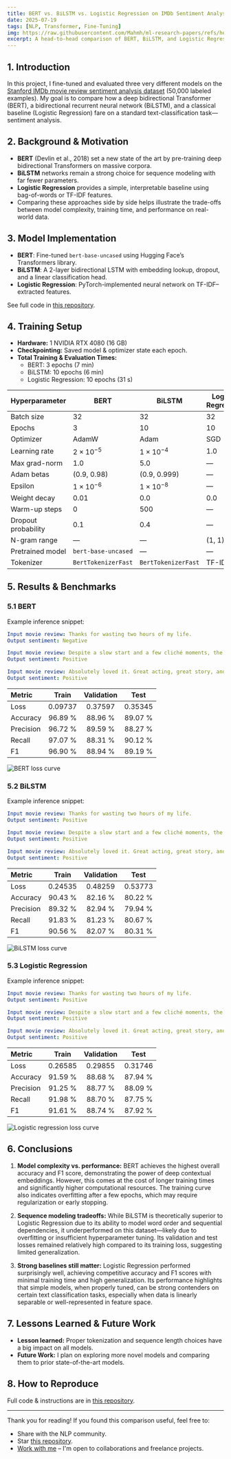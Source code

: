 ```yaml
---
title: BERT vs. BiLSTM vs. Logistic Regression on IMDb Sentiment Analysis  
date: 2025-07-19
tags: [NLP, Transformer, Fine-Tuning] 
img: https://raw.githubusercontent.com/Mahmh/ml-research-papers/refs/heads/main/bert/thumbnail.svg
excerpt: A head-to-head comparison of BERT, BiLSTM, and Logistic Regression on the Stanford IMDb movie review dataset—code, configs, and evaluation metrics.  
---
```


## 1. Introduction  
In this project, I fine-tuned and evaluated three very different models on the [Stanford IMDb movie review sentiment analysis dataset](https://huggingface.co/datasets/stanfordnlp/imdb) (50,000 labeled examples). My goal is to compare how a deep bidirectional Transformer (BERT), a bidirectional recurrent neural network (BiLSTM), and a classical baseline (Logistic Regression) fare on a standard text-classification task—sentiment analysis.

## 2. Background & Motivation  
- **BERT** (Devlin et al., 2018) set a new state of the art by pre-training deep bidirectional Transformers on massive corpora.  
- **BiLSTM** networks remain a strong choice for sequence modeling with far fewer parameters.  
- **Logistic Regression** provides a simple, interpretable baseline using bag-of-words or TF-IDF features.  
- Comparing these approaches side by side helps illustrate the trade-offs between model complexity, training time, and performance on real-world data.

## 3. Model Implementation  
- **BERT**: Fine-tuned `bert-base-uncased` using Hugging Face’s Transformers library.  
- **BiLSTM**: A 2-layer bidirectional LSTM with embedding lookup, dropout, and a linear classification head.  
- **Logistic Regression**: PyTorch-implemented neural network on TF-IDF–extracted features.

See full code in [this repository](https://github.com/Mahmh/ml-research-papers/blob/main/bert).

## 4. Training Setup  
- **Hardware:** 1 NVIDIA RTX 4080 (16 GB)
- **Checkpointing:** Saved model & optimizer state each epoch.
- **Total Training & Evaluation Times:**
  - BERT: 3 epochs (7 min)
  - BiLSTM: 10 epochs (6 min)
  - Logistic Regression: 10 epochs (31 s)

| Hyperparameter       | BERT          | BiLSTM        | Logistic Regression |
| ------------------------ | ----------------- | ----------------- | --------------------- |
| Batch size             | 32                | 32                | 32                      |
| Epochs                 | 3                 | 10                | 10                      |
| Optimizer              | AdamW             | Adam              | SGD
| Learning rate          | $2 \times 10^{-5}$| $1 \times 10^{-4}$| 1.0                     |
| Max grad-norm          | 1.0               | 5.0               | —                       |
| Adam betas             | (0.9, 0.98)       | (0.9, 0.999)      | —                       |
| Epsilon                | $1 \times 10^{-6}$| $1 \times 10^{-8}$| —                       |
| Weight decay           | 0.01              | 0.0               | 0.0                     |
| Warm-up steps          | 0                 | 500               | —                       |
| Dropout probability    | 0.1               | 0.4               | —                       |
| N-gram range           | —                 | —                 | (1, 1)                  |
| Pretrained model       | `bert-base-uncased` | —                 | —                     |
| Tokenizer              | `BertTokenizerFast` | `BertTokenizerFast` | TF-IDF              |

## 5. Results & Benchmarks
### 5.1 BERT
Example inference snippet:
```yml
Input movie review: Thanks for wasting two hours of my life.
Output sentiment: Negative

Input movie review: Despite a slow start and a few cliché moments, the film eventually finds its heart and delivers an emotional payoff.
Output sentiment: Positive

Input movie review: Absolutely loved it. Great acting, great story, and stunning visuals.
Output sentiment: Positive
```

| Metric   | Train    | Validation | Test     |
|:-------------|:------------:|:--------------:|:------------:|
| Loss         | 0.09737      | 0.37597        | 0.35345      |
| Accuracy     | 96.89 %      | 88.96 %        | 89.07 %      |
| Precision    | 96.72 %      | 89.59 %        | 88.27 %      |
| Recall       | 97.07 %      | 88.31 %        | 90.12 %      |
| F1           | 96.90 %      | 88.94 %        | 89.19 %      |

![BERT loss curve](https://raw.githubusercontent.com/Mahmh/ml-research-papers/refs/heads/main/bert/graphs/bert_loss_curve.png)

### 5.2 BiLSTM
Example inference snippet:
```yml
Input movie review: Thanks for wasting two hours of my life.
Output sentiment: Positive

Input movie review: Despite a slow start and a few cliché moments, the film eventually finds its heart and delivers an emotional payoff.
Output sentiment: Positive

Input movie review: Absolutely loved it. Great acting, great story, and stunning visuals.
Output sentiment: Positive
```

| Metric   | Train    | Validation | Test     |
|:-------------|:------------:|:--------------:|:------------:|
| Loss         | 0.24535      | 0.48259        | 0.53773      |
| Accuracy     | 90.43 %      | 82.16 %        | 80.22 %      |
| Precision    | 89.32 %      | 82.94 %        | 79.94 %      |
| Recall       | 91.83 %      | 81.23 %        | 80.67 %      |
| F1           | 90.56 %      | 82.07 %        | 80.31 %      |

![BiLSTM loss curve](https://raw.githubusercontent.com/Mahmh/ml-research-papers/refs/heads/main/bert/graphs/bilstm_loss_curve.png)

### 5.3 Logistic Regression
Example inference snippet:
```yml
Input movie review: Thanks for wasting two hours of my life.
Output sentiment: Positive

Input movie review: Despite a slow start and a few cliché moments, the film eventually finds its heart and delivers an emotional payoff.
Output sentiment: Positive

Input movie review: Absolutely loved it. Great acting, great story, and stunning visuals.
Output sentiment: Positive
```

| Metric   | Train   | Validation | Test    |
|:-------------|:-----------:|:--------------:|:-----------:|
| Loss         | 0.26585     | 0.29855        | 0.31746     |
| Accuracy     | 91.59 %     | 88.68 %        | 87.94 %     |
| Precision    | 91.25 %     | 88.77 %        | 88.09 %     |
| Recall       | 91.98 %     | 88.70 %        | 87.75 %     |
| F1           | 91.61 %     | 88.74 %        | 87.92 %     |

![Logistic regression loss curve](https://raw.githubusercontent.com/Mahmh/ml-research-papers/refs/heads/main/bert/graphs/lr_loss_curve.png)

## 6. Conclusions

1. **Model complexity vs. performance:** BERT achieves the highest overall accuracy and F1 score, demonstrating the power of deep contextual embeddings. However, this comes at the cost of longer training times and significantly higher computational resources. The training curve also indicates overfitting after a few epochs, which may require regularization or early stopping.

2. **Sequence modeling tradeoffs:** While BiLSTM is theoretically superior to Logistic Regression due to its ability to model word order and sequential dependencies, it underperformed on this dataset—likely due to overfitting or insufficient hyperparameter tuning. Its validation and test losses remained relatively high compared to its training loss, suggesting limited generalization.

3. **Strong baselines still matter:** Logistic Regression performed surprisingly well, achieving competitive accuracy and F1 scores with minimal training time and high generalization. Its performance highlights that simple models, when properly tuned, can be strong contenders on certain text classification tasks, especially when data is linearly separable or well-represented in feature space.


## 7. Lessons Learned & Future Work
- **Lesson learned:** Proper tokenization and sequence length choices have a big impact on all models.
- **Future Work:** I plan on exploring more novel models and comparing them to prior state-of-the-art models. 

## 8. How to Reproduce
Full code & instructions are in [this repository](https://github.com/Mahmh/ml-research-papers/blob/main/bert).

---

Thank you for reading! If you found this comparison useful, feel free to:

- Share with the NLP community.
- Star [this repository](https://github.com/Mahmh/ml-research-papers/tree/main).
- [Work with me](/contact) – I'm open to collaborations and freelance projects.